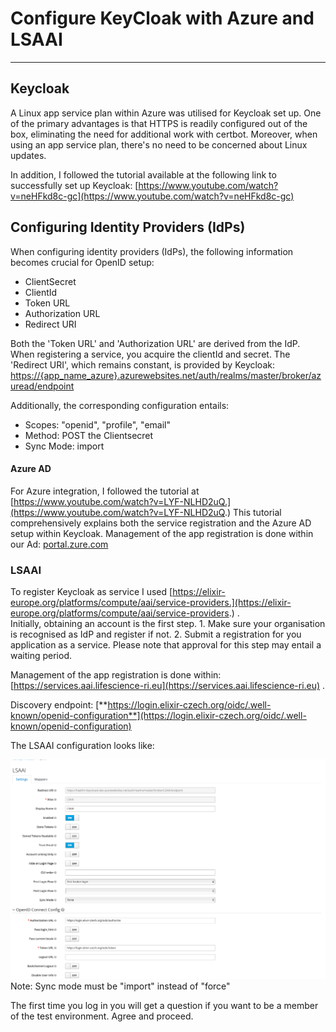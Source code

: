 # Configure KeyCloak with Azure and LSAAI

* * *

## Keycloak

A Linux app service plan within Azure was utilised for Keycloak set up. One of the primary advantages is that HTTPS is readily configured out of the box, eliminating the need for additional work with certbot. Moreover, when using an app service plan, there's no need to be concerned about Linux updates.

In addition, I followed the tutorial available at the following link to successfully set up Keycloak: [https://www.youtube.com/watch?v=neHFkd8c-gc](https://www.youtube.com/watch?v=neHFkd8c-gc)

## Configuring Identity Providers (IdPs)

When configuring identity providers (IdPs), the following information becomes crucial for OpenID setup:

* ClientSecret
* ClientId
* Token URL
* Authorization URL
* Redirect URI

Both the 'Token URL' and 'Authorization URL' are derived from the IdP. When registering a service, you acquire the clientId and secret. The 'Redirect URI', which remains constant, is provided by Keycloak:  
[https://{app_name_azure}.azurewebsites.net/auth/realms/master/broker/azuread/endpoint](https://{app_name_azure}.azurewebsites.net/auth/realms/master/broker/azuread/endpoint)

Additionally, the corresponding configuration entails:

* Scopes: "openid", "profile", "email"
* Method: POST the Clientsecret
* Sync Mode: import

#### Azure AD

For Azure integration, I followed the tutorial at [https://www.youtube.com/watch?v=LYF-NLHD2uQ.](https://www.youtube.com/watch?v=LYF-NLHD2uQ.) This tutorial comprehensively explains both the service registration and the Azure AD setup within Keycloak. Management of the app registration is done within our Ad: [portal.zure.com](http://portal.zure.com)


### LSAAI

To register Keycloak as service I used [https://elixir-europe.org/platforms/compute/aai/service-providers.](https://elixir-europe.org/platforms/compute/aai/service-providers.) .  
Initially, obtaining an account is the first step. 1. Make sure your organisation is recognised as IdP and register if not. 2. Submit a registration for you application as a service. Please note that approval for this step may entail a waiting period.  
  
Management of the app registration is done within: [https://services.aai.lifescience-ri.eu](https://services.aai.lifescience-ri.eu) .

Discovery endpoint: [**https://login.elixir-czech.org/oidc/.well-known/openid-configuration**](https://login.elixir-czech.org/oidc/.well-known/openid-configuration)

The LSAAI configuration looks like:  

![LSAAI Configuration](../../../../assets/images/LSAAI.png) Note: Sync mode must be "import" instead of "force"

The first time you log in you will get a question if you want to be a member of the test environment. Agree and proceed.




